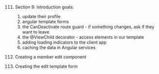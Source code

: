 111. Section 9: Introduction
     goals:
     1. update their profile 
     2. angular template forms 
     3. the CanDeactivate route guard - if something changes, ask if they want to leave 
     4. the @ViewChild decorator - access elements in our template 
     5. adding loading indicators to the client app 
     6. caching the data in Angular services

112. Creating a member edit component
113. Creating the edit template form